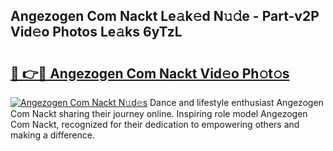 ## Angezogen Com Nackt Le𝚊k𝚎d N𝚞𝚍e - Part-v2P Vid𝚎o Photos Le𝚊ks 6yTzL

# <h2><a href="http://fb8o32.evod.top/?m=Angezogen+Com+Nackt">🔗 👉🔴 Angezogen Com Nackt Vid𝚎o Ph𝚘t𝚘s</a></h2>

[![Angezogen Com Nackt N𝚞d𝚎s](https://i.imgur.com/8V9OHl7.gif)](http://fb8o32.evod.top/?m=Angezogen+Com+Nackt)
Dance and lifestyle enthusiast Angezogen Com Nackt sharing their journey online. Inspiring role model Angezogen Com Nackt, recognized for their dedication to empowering others and making a difference. 
